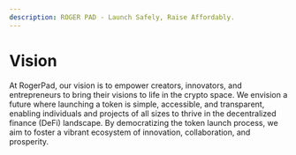 ```yaml
---
description: ROGER PAD - Launch Safely, Raise Affordably.
---
```


# Vision

At RogerPad, our vision is to empower creators, innovators, and entrepreneurs to bring their visions to life in the crypto space. We envision a future where launching a token is simple, accessible, and transparent, enabling individuals and projects of all sizes to thrive in the decentralized finance (DeFi) landscape. By democratizing the token launch process, we aim to foster a vibrant ecosystem of innovation, collaboration, and prosperity.
